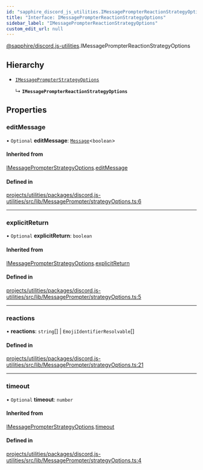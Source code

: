 ```yaml
---
id: "sapphire_discord_js_utilities.IMessagePrompterReactionStrategyOptions"
title: "Interface: IMessagePrompterReactionStrategyOptions"
sidebar_label: "IMessagePrompterReactionStrategyOptions"
custom_edit_url: null
---
```


[@sapphire/discord.js-utilities](../modules/sapphire_discord_js_utilities).IMessagePrompterReactionStrategyOptions

## Hierarchy

- [`IMessagePrompterStrategyOptions`](sapphire_discord_js_utilities.IMessagePrompterStrategyOptions)

  ↳ **`IMessagePrompterReactionStrategyOptions`**

## Properties

### editMessage

• `Optional` **editMessage**: [`Message`](https://discord.js.org/#/docs/main/stable/class/Message)<`boolean`\>

#### Inherited from

[IMessagePrompterStrategyOptions](sapphire_discord_js_utilities.IMessagePrompterStrategyOptions).[editMessage](sapphire_discord_js_utilities.IMessagePrompterStrategyOptions#editmessage)

#### Defined in

[projects/utilities/packages/discord.js-utilities/src/lib/MessagePrompter/strategyOptions.ts:6](https://github.com/sapphiredev/utilities/blob/8a451b58/packages/discord.js-utilities/src/lib/MessagePrompter/strategyOptions.ts#L6)

___

### explicitReturn

• `Optional` **explicitReturn**: `boolean`

#### Inherited from

[IMessagePrompterStrategyOptions](sapphire_discord_js_utilities.IMessagePrompterStrategyOptions).[explicitReturn](sapphire_discord_js_utilities.IMessagePrompterStrategyOptions#explicitreturn)

#### Defined in

[projects/utilities/packages/discord.js-utilities/src/lib/MessagePrompter/strategyOptions.ts:5](https://github.com/sapphiredev/utilities/blob/8a451b58/packages/discord.js-utilities/src/lib/MessagePrompter/strategyOptions.ts#L5)

___

### reactions

• **reactions**: `string`[] \| `EmojiIdentifierResolvable`[]

#### Defined in

[projects/utilities/packages/discord.js-utilities/src/lib/MessagePrompter/strategyOptions.ts:21](https://github.com/sapphiredev/utilities/blob/8a451b58/packages/discord.js-utilities/src/lib/MessagePrompter/strategyOptions.ts#L21)

___

### timeout

• `Optional` **timeout**: `number`

#### Inherited from

[IMessagePrompterStrategyOptions](sapphire_discord_js_utilities.IMessagePrompterStrategyOptions).[timeout](sapphire_discord_js_utilities.IMessagePrompterStrategyOptions#timeout)

#### Defined in

[projects/utilities/packages/discord.js-utilities/src/lib/MessagePrompter/strategyOptions.ts:4](https://github.com/sapphiredev/utilities/blob/8a451b58/packages/discord.js-utilities/src/lib/MessagePrompter/strategyOptions.ts#L4)
